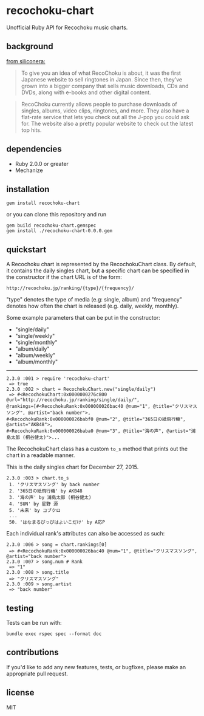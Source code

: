 # recochoku-chart

Unofficial Ruby API for Recochoku music charts.

## background
[from siliconera:](http://www.siliconera.com/2014/11/20/bunch-people-japan-using-nintendo-3ds-buy-listen-music/#WgeTe88mjJpY5ecH.99)

> To give you an idea of what RecoChoku is about, it was the first Japanese website to sell ringtones in Japan. Since then, they’ve grown into a bigger company that sells music downloads, CDs and DVDs, along with e-books and other digital content.

>RecoChoku currently allows people to purchase downloads of singles, albums, video clips, ringtones, and more. They also have a flat-rate service that lets you check out all the J-pop you could ask for. The website also a pretty popular website to check out the latest top hits.

## dependencies
- Ruby 2.0.0 or greater
- Mechanize

## installation

    gem install recochoku-chart


or you can clone this repository and run

    gem build recochoku-chart.gemspec
    gem install ./recochoku-chart-0.0.0.gem


##  quickstart

A Recochoku chart is represented by the RecochokuChart class. By default, it contains the daily singles chart, but a specific chart can be specified in the constructor if the chart URL is of the form:

    http://recochoku.jp/ranking/{type}/{frequency}/

"type" denotes the type of media (e.g: single, album) and "frequency" denotes how often the chart is released (e.g. daily, weekly, monthly).

Some example parameters that can be put in the constructor:

* "single/daily"
* "single/weekly"
* "single/monthly"
* "album/daily"
* "album/weekly"
* "album/monthly"

----

    2.3.0 :001 > require 'recochoku-chart'
     => true
    2.3.0 :002 > chart = RecochokuChart.new("single/daily")
     => #<RecochokuChart:0x0000000276c800 @url="http://recochoku.jp/ranking/single/daily/", 
    @rankings=[#<RecochokuRank:0x000000026bac40 @num="1", @title="クリスマスソング", @artist="back number">, 
    #<RecochokuRank:0x000000026babf0 @num="2", @title="365日の紙飛行機", @artist="AKB48">, 
    #<RecochokuRank:0x000000026baba0 @num="3", @title="海の声", @artist="浦島太郎 (桐谷健太)">...

The RecochokuChart class has a custom ```to_s``` method that prints out the chart in a readable manner.

This is the daily singles chart for December 27, 2015.

    2.3.0 :003 > chart.to_s
     1. 'クリスマスソング' by back number
     2. '365日の紙飛行機' by AKB48
     3. '海の声' by 浦島太郎 (桐谷健太)
     4. 'SUN' by 星野 源
     5. '未来' by コブクロ
     ...
     50. 'はなまるぴっぴはよいこだけ' by A応P

Each individual rank's attributes can also be accessed as such:

    2.3.0 :006 > song = chart.rankings[0]
     => #<RecochokuRank:0x000000026bac40 @num="1", @title="クリスマスソング", @artist="back number"> 
    2.3.0 :007 > song.num # Rank
     => "1" 
    2.3.0 :008 > song.title
     => "クリスマスソング" 
    2.3.0 :009 > song.artist
     => "back number" 


## testing

Tests can be run with:
     
    bundle exec rspec spec --format doc


## contributions

If you'd like to add any new features, tests, or bugfixes, please make an appropriate pull request.


## license

MIT

